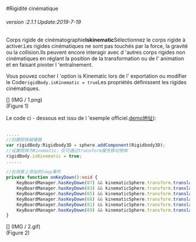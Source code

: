 #Rigidité cinématique

###### *version :2.1.1   Update:2019-7-19*

Corps rigide de cinématographie**Iskinematic**Sélectionnez le corps rigide à activer.Les rigides cinématiques ne sont pas touchés par la force, la gravité ou la collision.Ils peuvent encore interagir avec d 'autres corps rigides non cinématiques en réglant la position de la transformation ou de l' animation et en faisant pivoter l 'entraînement.

Vous pouvez cocher l 'option is Kinematic lors de l' exportation ou modifier le Code`rigidBody.isKinematic = true`Les propriétés définissent les rigides cinématiques.

[] (IMG / 1.png) <br > (Figure 1)

Le code ci - dessous est issu de l 'exemple officiel.[demo地址](https://layaair.ldc.layabox.com/demo2/?language=ch&category=3d&group=Physics3D&name=PhysicsWorld_Kinematic)):


```typescript

.....
//创建刚体碰撞器
var rigidBody:Rigidbody3D = sphere.addComponent(Rigidbody3D);
//设置刚体为Kinematic，仅可通过transform属性移动物体
rigidBody.isKinematic = true;
......

//在场景上添加的loop事件
private function onKeyDown():void {
    KeyBoardManager.hasKeyDown(87) && kinematicSphere.transform.translate(new Vector3(0, 0, -0.2));//W
    KeyBoardManager.hasKeyDown(83) && kinematicSphere.transform.translate(new Vector3(0, 0, 0.2));//S
    KeyBoardManager.hasKeyDown(65) && kinematicSphere.transform.translate(new Vector3(-0.2, 0, 0));//A
    KeyBoardManager.hasKeyDown(68) && kinematicSphere.transform.translate(new Vector3(0.2, 0, 0));//D
    KeyBoardManager.hasKeyDown(81) && kinematicSphere.transform.translate(new Vector3(0, 0.2, 0));//Q
    KeyBoardManager.hasKeyDown(69) && kinematicSphere.transform.translate(new Vector3(0, -0.2, 0));//E
}
```


[] (IMG / 2.gif) <br > (Figure 2)

